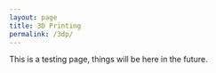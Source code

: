 ```yaml
---
layout: page
title: 3D Printing
permalink: /3dp/
---
```


This is a testing page, things will be here in the future. 
